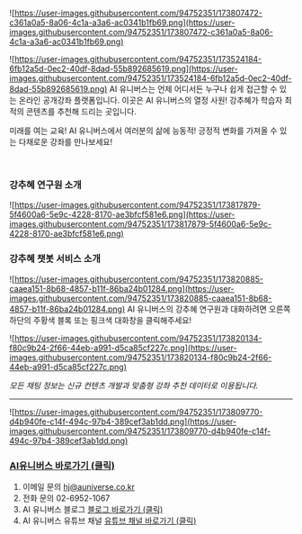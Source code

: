 ![https://user-images.githubusercontent.com/94752351/173807472-c361a0a5-8a06-4c1a-a3a6-ac0341b1fb69.png](https://user-images.githubusercontent.com/94752351/173807472-c361a0a5-8a06-4c1a-a3a6-ac0341b1fb69.png) 


![https://user-images.githubusercontent.com/94752351/173524184-6fb12a5d-0ec2-40df-8dad-55b892685619.png](https://user-images.githubusercontent.com/94752351/173524184-6fb12a5d-0ec2-40df-8dad-55b892685619.png) AI 유니버스는 언제 어디서든 누구나 쉽게 접근할 수 있는 온라인 공개강좌 플랫폼입니다. 이곳은 AI 유니버스의 열정 사원! 강추혜가 학습자 최적의 콘텐츠를 추천해 드리는 곳입니다.

미래를 여는 교육! AI 유니버스에서 여러분의 삶에 능동적! 긍정적 변화를 가져올 수 있는 다채로운 강좌를 만나보세요!


<br>


### 강추혜 연구원 소개 
![https://user-images.githubusercontent.com/94752351/173817879-5f4600a6-5e9c-4228-8170-ae3bfcf581e6.png](https://user-images.githubusercontent.com/94752351/173817879-5f4600a6-5e9c-4228-8170-ae3bfcf581e6.png) 

### 강추혜 챗봇 서비스 소개

![https://user-images.githubusercontent.com/94752351/173820885-caaea151-8b68-4857-b11f-86ba24b01284.png](https://user-images.githubusercontent.com/94752351/173820885-caaea151-8b68-4857-b11f-86ba24b01284.png)
AI 유니버스의 강추혜 연구원과 대화하려면 오른쪽 하단의 주황색 블록 또는 핑크색 대화창을 클릭해주세요!


![https://user-images.githubusercontent.com/94752351/173820134-f80c9b24-2f66-44eb-a991-d5ca85cf227c.png](https://user-images.githubusercontent.com/94752351/173820134-f80c9b24-2f66-44eb-a991-d5ca85cf227c.png) 

*모든 채팅 정보는 신규 컨텐츠 개발과 맞춤형 강좌 추천 데이터로 이용됩니다.*

___

![https://user-images.githubusercontent.com/94752351/173809770-d4b940fe-c14f-494c-97b4-389cef3ab1dd.png](https://user-images.githubusercontent.com/94752351/173809770-d4b940fe-c14f-494c-97b4-389cef3ab1dd.png) 
### [AI유니버스 바로가기 (클릭) ](http://www.aiuniverse.co.kr)

1. 이메일 문의 hj@auniverse.co.kr 
2. 전화 문의 02-6952-1067
3. AI 유니버스 블로그  [ 블로그 바로가기 (클릭) ](https://blog.naver.com/au119119/222355139554)
4. AI 유니버스 유튜브 채널 [ 유튜브 채널 바로가기 (클릭) ](https://www.youtube.com/channel/UCg1HdL8UUy6XXZxCvZcxQjw )

